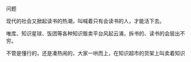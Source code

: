


问题

现代的社会又掀起读书的热潮，叫喊着只有会读书的人，才能活下去。

唯库、知识星球、饭团等各种知识贩卖平台风起云涌，拆书的、读书的会层出不穷。

不管是懂行的，还是凑热闹的，大家一哄而上，在知识超市的货架上叫卖着知识








<!--stackedit_data:
eyJoaXN0b3J5IjpbMTEwNDg2NjE2OCwyNzg0MTEzNjldfQ==
-->